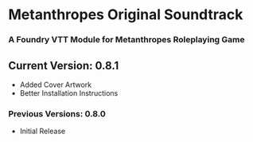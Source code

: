 # Metanthropes Original Soundtrack

### A Foundry VTT Module for Metanthropes Roleplaying Game

## Current Version: 0.8.1

-	Added Cover Artwork
-	Better Installation Instructions

### Previous Versions: 0.8.0

-   Initial Release

